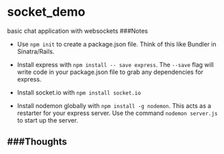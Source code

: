 # socket_demo
basic chat application with websockets
###Notes
- Use `npm init` to create a package.json file. Think of this like Bundler in Sinatra/Rails.
- Install express with `npm install -- save express`. The `--save` flag will write code in your package.json file to grab any dependencies for express.

- Install socket.io with `npm install socket.io`

- Install nodemon globally with `npm install -g nodemon`. This acts as a restarter for your express server. Use the command `nodemon server.js` to start up the server.

###Thoughts
- 